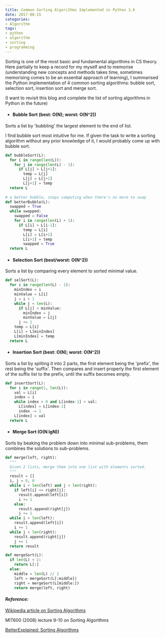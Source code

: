 ```yaml
---
title: Common Sorting Algorithms Implemented in Python 3.6
date: 2017-08-15
categories:
- Algorithm
tags:
- python
- algorithm
- sorting
- programming
---
```


Sorting is one of the most basic and fundamental algorithms in CS theory. Here partially to keep a record for my myself and to memorise (understanding new concepts and methods takes time, sometimes memorising comes to be an essential approach of learning), I summarised the Python implementation of 4 common sorting algorithms: bubble sort, selection sort, insertion sort and merge sort. 

(I want to revisit this blog and complete the list of sorting algorithms in Python in the future)





- #### **Bubble Sort** (best: O(N); worst: O(N^2))

Sorts a list by 'bubbling' the largest element to the end of list. 

I find bubble sort most intuitive for me. If given the task to write a sorting algorithm without any prior knowledge of it, I would probably come up with bubble sort.

```python
def bubbleSort(L):
  for i in range(len(L)):
    for j in range(len(L) - 1):
      if L[j] > L[j+1]:
        temp = L[j]
        L[j] = L[j+1]
        L[j+1] = temp
  return L
  
# a better bubble, stops computing when there's no more to swap
def betterBubble(L):
  swapped = True
  while swapped:
    swapped = False
    for i in range(len(L) + 1):
      if L[i] > L[i-1]:
        temp = L[i]
        L[i] = L[i+1]
        L[i+1] = temp
        swapped = True
  return L
```





- #### **Selection Sort** (best/worst: O(N^2))

Sorts a list by comparing every element to sorted minimal value.

```python
def selSort(L):
  for i in range(len(L) - 1):
    minIndex = i
    minValue = L[i]
    j = i + 1
    while j < len(L):
      if L[j] < minValue:
        minIndex = j
        minValue = L[j]
      j += 1
    temp = L[i]
    L[i] = L[minIndex]
    L[minIndex] = temp
  return L
```





- #### **Insertion Sort** (best: O(N); worst: O(N^2))

Sorts a list by spliting it into 2 parts, the first element being the 'prefix', the rest being the 'suffix'. Then compares and insert properly the first element of the suffix list to the prefix, until the suffix becomes empty.

```python
def insertSort(L):
  for i in range(1, len(L)):
    val = L[i]
    index = i
    while index > 0 and L[index-1] > val:
      L[index] = L[index-1]
      index -= 1
    L[index] = val
  return L
```





- #### **Merge Sort** (O(N lgN))

Sorts by beaking the problem down into minimal sub-problems, them combines the solutions to sub-problems.

```python
def merge(left, right):
  """
  Given 2 lists, merge them into one list with elements sorted.
  """
  result = []
  i, j = 0, 0
  while i < len(left) and j < len(right):
    if left[i] <= right[j]:
      result.append(left[i])
      i += 1
    else:
      result.append(right[j])
      j += 1
  while i < len(left):
    result.append(left[i])
    i += 1
  while j < len(right):
    result.append(right[j])
    j += 1
  return result

def mergeSort(L):
  if len(L) < 2:
    return L[:]
  else:
    middle = len(L) // 2
    left = mergeSort(L[:middle])
    right = mergeSort(L[middle:])
    return merge(left, right)

```





#### *Reference:*

[Wikipedia article on Sorting Algorithms](https://en.wikipedia.org/wiki/Sorting_algorithm)

MIT600 (2008) lecture 9-10 on Sorting Algorithms

[BetterExplained: Sorting Algorithms](https://betterexplained.com/articles/sorting-algorithms/) 
